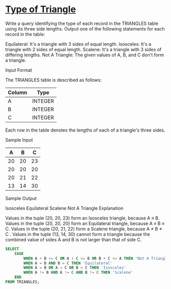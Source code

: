 # **[Type of Triangle](https://www.hackerrank.com/challenges/what-type-of-triangle/problem)**

Write a query identifying the type of each record in the TRIANGLES table using its three side lengths. Output one of the following statements for each record in the table:

Equilateral: It's a triangle with 3 sides of equal length.
Isosceles: It's a triangle with 2 sides of equal length.
Scalene: It's a triangle with 3 sides of differing lengths.
Not A Triangle: The given values of A, B, and C don't form a triangle.

Input Format

The TRIANGLES table is described as follows:

|  Column | Type |
|-------|-----|
| A  | INTEGER |
| B| INTEGER |
| C | INTEGER |

Each row in the table denotes the lengths of each of a triangle's three sides.

Sample Input

|  A | B | C |
|----|-----|----|
| 20  | 20 | 23 |
| 20| 20 | 20 |
| 20 | 21 | 22 |
| 13 | 14 | 30 |

Sample Output

Isosceles
Equilateral
Scalene
Not A Triangle
Explanation

Values in the tuple (20, 20, 23) form an Isosceles triangle, because A ≡ B.
Values in the tuple (20, 20, 20) form an Equilateral triangle, because A ≡ B ≡ C. Values in the tuple (20, 21, 22) form a Scalene triangle, because A ≠ B ≠ C .
Values in the tuple (13, 14, 30) cannot form a triangle because the combined value of sides A and B is not larger than that of side C.

```sql
SELECT 
    CASE
        WHEN A + B <= C OR A + C <= B OR B + C <= A THEN 'Not A Triangle'
        WHEN A = B AND B = C THEN 'Equilateral'
        WHEN A = B OR A = C OR B = C THEN 'Isosceles'
        WHEN A != B AND A != C AND B != C THEN 'Scalene'
    END
FROM TRIANGLES;
```
